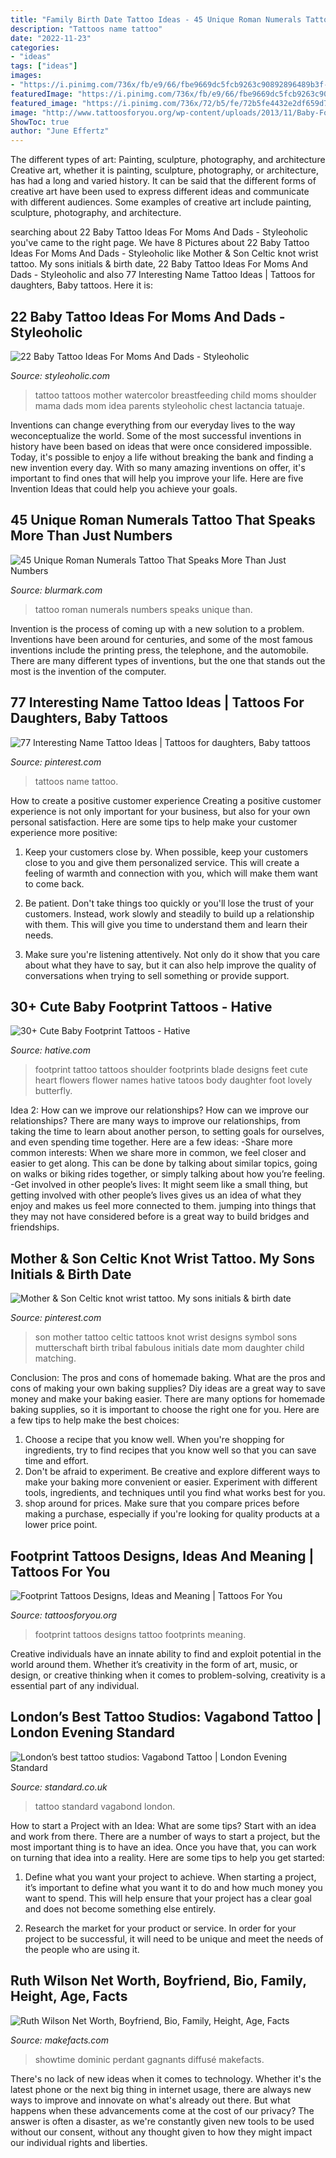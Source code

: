 ```yaml
---
title: "Family Birth Date Tattoo Ideas - 45 Unique Roman Numerals Tattoo That Speaks More Than Just Numbers"
description: "Tattoos name tattoo"
date: "2022-11-23"
categories:
- "ideas"
tags: ["ideas"]
images:
- "https://i.pinimg.com/736x/fb/e9/66/fbe9669dc5fcb9263c90892896489b3f--celtic-symbol-for-mother-and-son-celtic-mother-son-tattoo.jpg"
featuredImage: "https://i.pinimg.com/736x/fb/e9/66/fbe9669dc5fcb9263c90892896489b3f--celtic-symbol-for-mother-and-son-celtic-mother-son-tattoo.jpg"
featured_image: "https://i.pinimg.com/736x/72/b5/fe/72b5fe4432e2df659d72a13318eb66c5--couple-tattoos-piercing-ideas.jpg"
image: "http://www.tattoosforyou.org/wp-content/uploads/2013/11/Baby-Footprint-Tattoos.jpg"
ShowToc: true
author: "June Effertz"
---
```



The different types of art: Painting, sculpture, photography, and architecture
Creative art, whether it is painting, sculpture, photography, or architecture, has had a long and varied history. It can be said that the different forms of creative art have been used to express different ideas and communicate with different audiences. Some examples of creative art include painting, sculpture, photography, and architecture.

	

		
searching about 22 Baby Tattoo Ideas For Moms And Dads - Styleoholic you've came to the right page. We have 8 Pictures about 22 Baby Tattoo Ideas For Moms And Dads - Styleoholic like Mother &amp; Son Celtic knot wrist tattoo. My sons initials &amp; birth date, 22 Baby Tattoo Ideas For Moms And Dads - Styleoholic and also 77 Interesting Name Tattoo Ideas | Tattoos for daughters, Baby tattoos. Here it is:
		
    
## 22 Baby Tattoo Ideas For Moms And Dads - Styleoholic

<img loading=lazy src="https://i.styleoholic.com/2017/01/Watercolor-mother-and-child-tattoo-on-the-shoulder.jpg" onerror="this.onerror=null;this.src='https://tse4.mm.bing.net/th?id=OIP.VqM0R7CiYchr4yEL3VWrwQHaJ4&amp;pid=15.1';" alt="22 Baby Tattoo Ideas For Moms And Dads - Styleoholic">

_Source: styleoholic.com_

>tattoo tattoos mother watercolor breastfeeding child moms shoulder mama dads mom idea parents styleoholic chest lactancia tatuaje. 

	

Inventions can change everything from our everyday lives to the way weconceptualize the world. Some of the most successful inventions in history have been based on ideas that were once considered impossible. Today, it's possible to enjoy a life without breaking the bank and finding a new invention every day. With so many amazing inventions on offer, it's important to find ones that will help you improve your life. Here are five Invention Ideas that could help you achieve your goals.

    
## 45 Unique Roman Numerals Tattoo That Speaks More Than Just Numbers

<img loading=lazy src="https://www.blurmark.com/wp-content/uploads/2017/06/Adorable-Monimal-Roman-Numerals-Tattoo.jpg" onerror="this.onerror=null;this.src='https://tse1.mm.bing.net/th?id=OIP.RHaaG4U2dCg6R-0SpjRz5AHaHb&amp;pid=15.1';" alt="45 Unique Roman Numerals Tattoo That Speaks More Than Just Numbers">

_Source: blurmark.com_

>tattoo roman numerals numbers speaks unique than. 

	

Invention is the process of coming up with a new solution to a problem. Inventions have been around for centuries, and some of the most famous inventions include the printing press, the telephone, and the automobile. There are many different types of inventions, but the one that stands out the most is the invention of the computer.

    
## 77 Interesting Name Tattoo Ideas | Tattoos For Daughters, Baby Tattoos

<img loading=lazy src="https://i.pinimg.com/736x/72/b5/fe/72b5fe4432e2df659d72a13318eb66c5--couple-tattoos-piercing-ideas.jpg" onerror="this.onerror=null;this.src='https://tse1.mm.bing.net/th?id=OIP.HjQ1YC_0Iq6eq02ILCNfzgHaJ4&amp;pid=15.1';" alt="77 Interesting Name Tattoo Ideas | Tattoos for daughters, Baby tattoos">

_Source: pinterest.com_

>tattoos name tattoo. 

	

How to create a positive customer experience
Creating a positive customer experience is not only important for your business, but also for your own personal satisfaction. Here are some tips to help make your customer experience more positive:
1. Keep your customers close by. When possible, keep your customers close to you and give them personalized service. This will create a feeling of warmth and connection with you, which will make them want to come back.

2. Be patient. Don't take things too quickly or you'll lose the trust of your customers. Instead, work slowly and steadily to build up a relationship with them. This will give you time to understand them and learn their needs.

3. Make sure you're listening attentively. Not only do it show that you care about what they have to say, but it can also help improve the quality of conversations when trying to sell something or provide support.

    
## 30+ Cute Baby Footprint Tattoos - Hative

<img loading=lazy src="https://hative.com/wp-content/uploads/2014/03/baby-footprint-tattoos/9-footprints-flowers-shoulder-blade.jpg" onerror="this.onerror=null;this.src='https://tse4.mm.bing.net/th?id=OIP.naw7JaeG1ei40Q_fzZszawHaGO&amp;pid=15.1';" alt="30+ Cute Baby Footprint Tattoos - Hative">

_Source: hative.com_

>footprint tattoo tattoos shoulder footprints blade designs feet cute heart flowers flower names hative tatoos body daughter foot lovely butterfly. 

	

Idea 2: How can we improve our relationships?
How can we improve our relationships? There are many ways to improve our relationships, from taking the time to learn about another person, to setting goals for ourselves, and even spending time together. Here are a few ideas: 
-Share more common interests: When we share more in common, we feel closer and easier to get along. This can be done by talking about similar topics, going on walks or biking rides together, or simply talking about how you’re feeling. 
-Get involved in other people’s lives: It might seem like a small thing, but getting involved with other people’s lives gives us an idea of what they enjoy and makes us feel more connected to them. jumping into things that they may not have considered before is a great way to build bridges and friendships.

    
## Mother &amp; Son Celtic Knot Wrist Tattoo. My Sons Initials &amp; Birth Date

<img loading=lazy src="https://i.pinimg.com/736x/fb/e9/66/fbe9669dc5fcb9263c90892896489b3f--celtic-symbol-for-mother-and-son-celtic-mother-son-tattoo.jpg" onerror="this.onerror=null;this.src='https://tse4.mm.bing.net/th?id=OIP.UzRIQWBy7_AVNrK5EaiHCwHaN8&amp;pid=15.1';" alt="Mother &amp; Son Celtic knot wrist tattoo. My sons initials &amp; birth date">

_Source: pinterest.com_

>son mother tattoo celtic tattoos knot wrist designs symbol sons mutterschaft birth tribal fabulous initials date mom daughter child matching. 

	

Conclusion: The pros and cons of homemade baking.
What are the pros and cons of making your own baking supplies? Diy ideas are a great way to save money and make your baking easier. There are many options for homemade baking supplies, so it is important to choose the right one for you. Here are a few tips to help make the best choices: 
1. Choose a recipe that you know well. When you're shopping for ingredients, try to find recipes that you know well so that you can save time and effort. 
2. Don't be afraid to experiment. Be creative and explore different ways to make your baking more convenient or easier. Experiment with different tools, ingredients, and techniques until you find what works best for you. 
3. shop around for prices. Make sure that you compare prices before making a purchase, especially if you're looking for quality products at a lower price point.

    
## Footprint Tattoos Designs, Ideas And Meaning | Tattoos For You

<img loading=lazy src="http://www.tattoosforyou.org/wp-content/uploads/2013/11/Baby-Footprint-Tattoos.jpg" onerror="this.onerror=null;this.src='https://tse4.mm.bing.net/th?id=OIP.a0-WJszCY1kpHGBox9TYOgHaFj&amp;pid=15.1';" alt="Footprint Tattoos Designs, Ideas and Meaning | Tattoos For You">

_Source: tattoosforyou.org_

>footprint tattoos designs tattoo footprints meaning. 

	

Creative individuals have an innate ability to find and exploit potential in the world around them. Whether it’s creativity in the form of art, music, or design, or creative thinking when it comes to problem-solving, creativity is a essential part of any individual.

    
## London’s Best Tattoo Studios: Vagabond Tattoo | London Evening Standard

<img loading=lazy src="https://www.standard.co.uk/s3fs-public/thumbnails/image/2016/10/12/15/img_0692.jpg" onerror="this.onerror=null;this.src='https://tse3.mm.bing.net/th?id=OIP.yXdqjzEZIH8uegsqumblBAHaE8&amp;pid=15.1';" alt="London’s best tattoo studios: Vagabond Tattoo | London Evening Standard">

_Source: standard.co.uk_

>tattoo standard vagabond london. 

	

How to start a Project with an Idea: What are some tips?
Start with an idea and work from there. There are a number of ways to start a project, but the most important thing is to have an idea. Once you have that, you can work on turning that idea into a reality. Here are some tips to help you get started:
1. Define what you want your project to achieve. When starting a project, it’s important to define what you want it to do and how much money you want to spend. This will help ensure that your project has a clear goal and does not become something else entirely.

2. Research the market for your product or service. In order for your project to be successful, it will need to be unique and meet the needs of the people who are using it.

    
## Ruth Wilson Net Worth, Boyfriend, Bio, Family, Height, Age, Facts

<img loading=lazy src="http://makefacts.com/wp-content/uploads/2020/01/the-affair-lyubovniki-ruth.jpg" onerror="this.onerror=null;this.src='https://tse3.mm.bing.net/th?id=OIP.sR-PBrEEacmdz8h7f221qAHaEu&amp;pid=15.1';" alt="Ruth Wilson Net Worth, Boyfriend, Bio, Family, Height, Age, Facts">

_Source: makefacts.com_

>showtime dominic perdant gagnants diffusé makefacts. 

	

There's no lack of new ideas when it comes to technology. Whether it's the latest phone or the next big thing in internet usage, there are always new ways to improve and innovate on what's already out there. But what happens when these advancements come at the cost of our privacy? The answer is often a disaster, as we're constantly given new tools to be used without our consent, without any thought given to how they might impact our individual rights and liberties.

